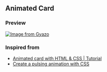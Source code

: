 ## Animated Card

### Preview

[![Image from Gyazo](https://i.gyazo.com/736047411ae742b51d1e483126022820.gif)](https://gyazo.com/736047411ae742b51d1e483126022820)

### Inspired from

* [Animated card with HTML & CSS | Tutorial](https://www.youtube.com/watch?v=YmyqlM13JUU&ab_channel=KevinPowell)
* [Create a pulsing animation with CSS](https://www.youtube.com/watch?v=PMGCOVfK-8s)